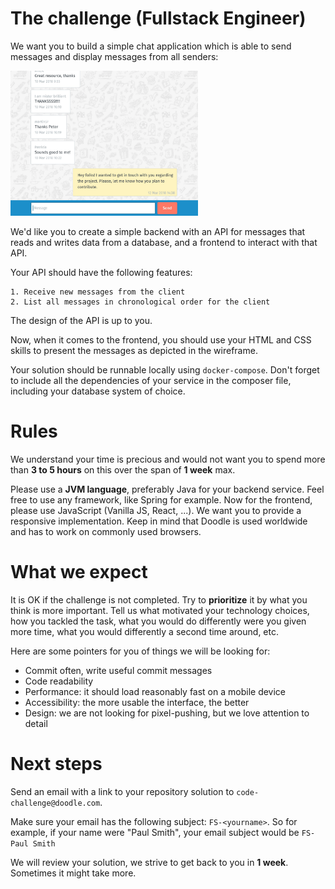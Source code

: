 # The challenge (Fullstack Engineer)
We want you to build a simple chat application which is able to send messages and 
display messages from all senders:

<img src="chat.png" width="300" alt="chat"/>

We'd like you to create a simple backend with an API for messages that reads and writes data from a database, and a 
frontend to interact with that API.

Your API should have the following features:

```
1. Receive new messages from the client
2. List all messages in chronological order for the client
```

The design of the API is up to you.

Now, when it comes to the frontend, you should use your HTML and CSS skills to 
present the messages as depicted in the wireframe.

Your solution should be runnable locally using `docker-compose`. Don't forget to include all the dependencies of your 
service in the composer file, including your database system of choice. 

# Rules

We understand your time is precious and would not want you to spend more than **3 to 5 hours** on this over the span 
of **1 week** max. 

Please use a **JVM language**, preferably Java for your backend service. Feel free to use any framework, like Spring 
for example. Now for the frontend, please use JavaScript (Vanilla JS, React, ...). We want you to provide a responsive 
implementation. Keep in mind that Doodle is used worldwide and has to work on commonly used browsers. 

# What we expect
It is OK if the challenge is not completed. Try to **prioritize** it by what you think is more important. Tell us what 
motivated your technology choices, how you tackled the task, what you would do differently were you given more time, 
what you would differently a second time around, etc.

Here are some pointers for you of things we will be looking for:

* Commit often, write useful commit messages
* Code readability
* Performance: it should load reasonably fast on a mobile device
* Accessibility: the more usable the interface, the better
* Design: we are not looking for pixel-pushing, but we love attention to detail

# Next steps
Send an email with a link to your repository solution to `code-challenge@doodle.com`.

Make sure your email has the following subject: `FS-<yourname>`. So for example, if your name were "Paul Smith", 
your email subject would be `FS-Paul Smith`

We will review your solution, we strive to get back to you in **1 week**. Sometimes it might take more.
